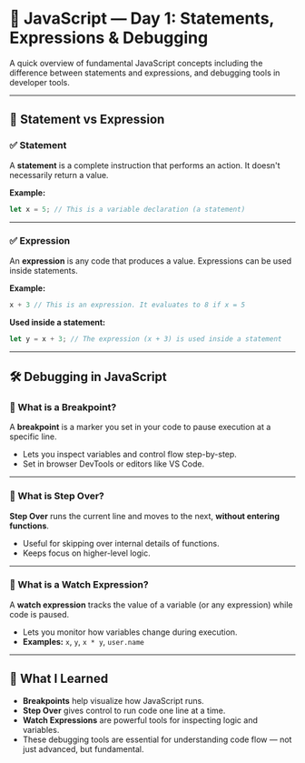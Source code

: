# 📅 JavaScript — Day 1: Statements, Expressions & Debugging

A quick overview of fundamental JavaScript concepts including the difference between statements and expressions, and debugging tools in developer tools.

---

## 🧠 Statement vs Expression

### ✅ Statement

A **statement** is a complete instruction that performs an action. It doesn't necessarily return a value.

**Example:**

```js
let x = 5; // This is a variable declaration (a statement)
```

---

### ✅ Expression

An **expression** is any code that produces a value. Expressions can be used inside statements.

**Example:**

```js
x + 3 // This is an expression. It evaluates to 8 if x = 5
```

**Used inside a statement:**

```js
let y = x + 3; // The expression (x + 3) is used inside a statement
```

---

## 🛠️ Debugging in JavaScript

### 🔹 What is a Breakpoint?

A **breakpoint** is a marker you set in your code to pause execution at a specific line.

- Lets you inspect variables and control flow step-by-step.
- Set in browser DevTools or editors like VS Code.

---

### 🔹 What is Step Over?

**Step Over** runs the current line and moves to the next, **without entering functions**.

- Useful for skipping over internal details of functions.
- Keeps focus on higher-level logic.

---

### 🔹 What is a Watch Expression?

A **watch expression** tracks the value of a variable (or any expression) while code is paused.

- Lets you monitor how variables change during execution.
- **Examples:** `x`, `y`, `x * y`, `user.name`

---

## 🧪 What I Learned

- **Breakpoints** help visualize how JavaScript runs.
- **Step Over** gives control to run code one line at a time.
- **Watch Expressions** are powerful tools for inspecting logic and variables.
- These debugging tools are essential for understanding code flow — not just advanced, but fundamental.
